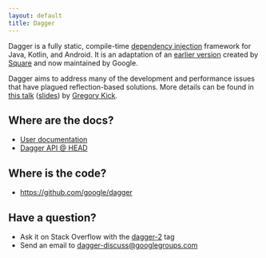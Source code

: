 ```yaml
---
layout: default
title: Dagger
---
```


Dagger is a fully static, compile-time [dependency injection][DI] framework for
Java, Kotlin, and Android. It is an adaptation of an
[earlier version](https://github.com/square/dagger) created by
[Square] and now maintained by Google.

Dagger aims to address many of the development and performance issues that have
plagued reflection-based solutions. More details can be found in
[this talk][dagger-talk-video] ([slides][dagger-talk-slides]) by
[Gregory Kick][gak].

## Where are the docs?

* [User documentation](users-guide)
* [Dagger API @ HEAD][api-docs]

## Where is the code?

* <https://github.com/google/dagger>

## Have a question?

* Ask it on Stack Overflow with the [dagger-2][stack-overflow] tag
* Send an email to [dagger-discuss@googlegroups.com][dagger-discuss]

<!-- References -->

[api-docs]: https://dagger.dev/api/latest/
[DI]: http://en.wikipedia.org/wiki/Dependency_injection
[dagger-talk-video]: https://www.youtube.com/watch?v=oK_XtfXPkqw
[dagger-discuss]: https://groups.google.com/forum/#!forum/dagger-discuss
[dagger-github]: https://github.com/google/dagger
[dagger-talk-slides]: https://docs.google.com/presentation/d/1fby5VeGU9CN8zjw4lAb2QPPsKRxx6mSwCe9q7ECNSJQ/pub?start=false&loop=false&delayms=3000
[Square]: http://square.github.io/
[stack-overflow]: http://stackoverflow.com/questions/tagged/dagger-2
[gak]: https://twitter.com/gk5885

